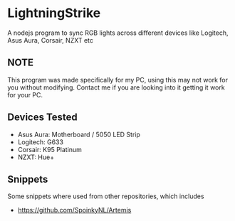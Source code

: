 # LightningStrike

A nodejs program to sync RGB lights across different devices like Logitech, Asus Aura, Corsair, NZXT etc

## NOTE

This program was made specifically for my PC, using this may not work for you without modifying. Contact me if you are looking into it getting it work for your PC.

## Devices Tested

- Asus Aura: Motherboard / 5050 LED Strip
- Logitech: G633
- Corsair: K95 Platinum
- NZXT: Hue+

## Snippets

Some snippets where used from other repositories, which includes
- https://github.com/SpoinkyNL/Artemis
